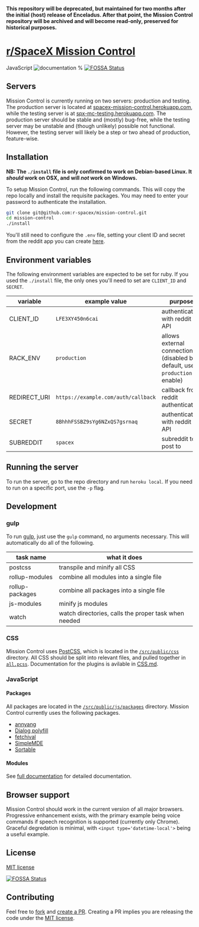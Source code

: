 **This repository will be deprecated, but maintained for two months after the initial (host) release of Enceladus.
After that point, the Mission Control repository will be archived and will become read-only,
preserved for historical purposes.**

# [r/SpaceX Mission Control](https://github.com/r-spacex/mission-control)

JavaScript ![documentation %](https://r-spacex.github.io/mission-control/badge.svg)
[![FOSSA Status](https://app.fossa.io/api/projects/git%2Bgithub.com%2Fr-spacex%2Fmission-control.svg?type=shield)](https://app.fossa.io/projects/git%2Bgithub.com%2Fr-spacex%2Fmission-control?ref=badge_shield)

## Servers

Mission Control is currently running on two servers: production and testing. The production server is located at [spacex-mission-control.herokuapp.com](https://spacex-mission-control.herokuapp.com), while the testing server is at [spx-mc-testing.herokuapp.com](https://spx-mc-testing.herokuapp.com). The production server should be stable and (mostly) bug-free, while the testing server may be unstable and (though unlikely) possible not functional. However, the testing server will likely be a step or two ahead of production, feature-wise.

## Installation

**NB: The `./install` file is only confirmed to work on Debian-based Linux. It *should* work on OSX, and will *not* work on Windows.**

To setup Mission Control, run the following commands. This will copy the repo locally and install the requisite packages. You may need to enter your password to authenticate the installation.

```bash
git clone git@github.com:r-spacex/mission-control.git
cd mission-control
./install
```

You'll still need to configure the `.env` file, setting your client ID and secret from the reddit app you can create [here](https://reddit.com/prefs/apps/).

## Environment variables

The following environment variables are expected to be set for ruby. If you used the `./install` file, the only ones you'll need to set are `CLIENT_ID` and `SECRET`.

| variable | example value | purpose |
| --- | --- | --- |
| CLIENT_ID | `LFE3XY450n6cai` | authenticates with reddit API |
| RACK_ENV | `production` | allows external connections (disabled by default, use `production` to enable) |
| REDIRECT_URI | `https://example.com/auth/callback` | callback from reddit authentication |
| SECRET | `8BhhhFSSBZ9sYg6NZxQS7gsrnaq` | authenticates with reddit API |
| SUBREDDIT | `spacex` | subreddit to post to |

## Running the server

To run the server, go to the repo directory and run `heroku local`. If you need to run on a specific port, use the `-p` flag.

## Development

### gulp

To run [gulp](https://github.com/r-spacex/mission-control/blob/master/gulpfile.js), just use the `gulp` command, no arguments necessary. This will automatically do all of the following.

| task name | what it does |
| --- | --- |
| postcss | transpile and minify all CSS |
| rollup-modules | combine all modules into a single file |
| rollup-packages | combine all packages into a single file |
| js-modules | minify js modules |
| watch | watch directories, calls the proper task when needed |

### CSS

Mission Control uses [PostCSS](http://postcss.org/), which is located in the [`/src/public/css`](https://github.com/r-spacex/mission-control/tree/master/src/public/css) directory. All CSS should be split into relevant files, and pulled together in [`all.pcss`](https://github.com/r-spacex/mission-control/tree/master/src/public/css/all.pcss). Documentation for the plugins is avilable in [CSS.md](https://github.com/r-spacex/mission-control/tree/master/CSS.md).

### JavaScript

#### Packages

All packages are located in the [`/src/public/js/packages`](https://github.com/r-spacex/mission-control/tree/master/src/public/js/packages) directory. Mission Control currently uses the following packages.

- [annyang](https://github.com/TalAter/annyang)
- [Dialog polyfill](https://github.com/GoogleChrome/dialog-polyfill)
- [fetchival](https://github.com/typicode/fetchival)
- [SimpleMDE](https://github.com/sparksuite/simplemde-markdown-editor)
- [Sortable](https://github.com/RubaXa/Sortable)

#### Modules
See [full documentation](https://r-spacex.github.io/mission-control) for detailed documentation.

## Browser support

Mission Control should work in the current version of all major browsers. Progressive enhancement exists, with the primary example being voice commands if speech recognition is supported (currently only Chrome). Graceful degredation is minimal, with `<input type='datetime-local'>` being a useful example.

## License

[MIT license](https://github.com/r-spacex/mission-control/blob/master/LICENSE)


[![FOSSA Status](https://app.fossa.io/api/projects/git%2Bgithub.com%2Fr-spacex%2Fmission-control.svg?type=large)](https://app.fossa.io/projects/git%2Bgithub.com%2Fr-spacex%2Fmission-control?ref=badge_large)

## Contributing

Feel free to [fork](https://github.com/r-spacex/mission-control/fork) and [create a PR](https://github.com/r-spacex/mission-control/compare). Creating a PR implies you are releasing the code under the [MIT license](https://github.com/r-spacex/mission-control/blob/master/LICENSE).